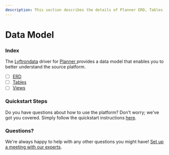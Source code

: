 ```yaml
---
description: This section describes the details of Planner ERD, Tables, and Views.
---
```


# Data Model

### Index

The  [Lyftrondata](https://www.lyftrondata.com/) driver for [Planner](https://www.lyftrondata.com/integration/planner/)[ ](https://www.lyftrondata.com/integration/planner/)provides a data model that enables you to better understand the source platform.

* [ ] [ERD](../../../business-analytics/planner/data-model/erd.md)
* [ ] [Tables](../../../business-analytics/planner/data-model/tables.md)
* [ ] [Views](../../../business-analytics/planner/data-model/views.md)

### Quickstart Steps

Do you have questions about how to use the platform? Don't worry; we've got you covered. Simply follow the quickstart instructions [here](../../../../quickstart-steps.md).

### Questions? <a href="#questions" id="questions"></a>

We're always happy to help with any other questions you might have! [Set up a meeting with our experts](https://www.lyftrondata.com/book-a-meeting/).

